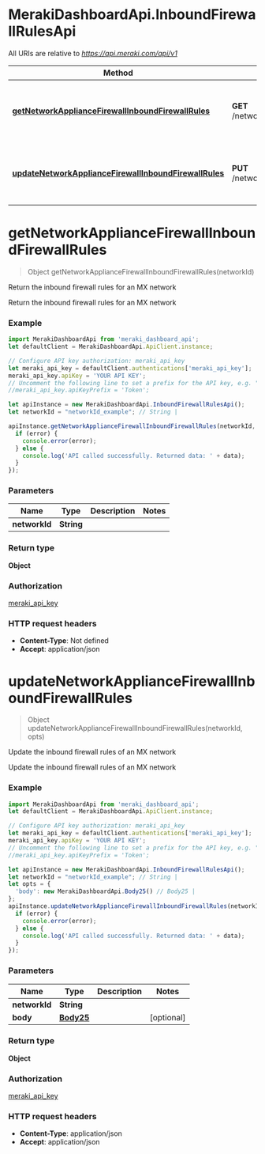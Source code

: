 # MerakiDashboardApi.InboundFirewallRulesApi

All URIs are relative to *https://api.meraki.com/api/v1*

Method | HTTP request | Description
------------- | ------------- | -------------
[**getNetworkApplianceFirewallInboundFirewallRules**](InboundFirewallRulesApi.md#getNetworkApplianceFirewallInboundFirewallRules) | **GET** /networks/{networkId}/appliance/firewall/inboundFirewallRules | Return the inbound firewall rules for an MX network
[**updateNetworkApplianceFirewallInboundFirewallRules**](InboundFirewallRulesApi.md#updateNetworkApplianceFirewallInboundFirewallRules) | **PUT** /networks/{networkId}/appliance/firewall/inboundFirewallRules | Update the inbound firewall rules of an MX network

<a name="getNetworkApplianceFirewallInboundFirewallRules"></a>
# **getNetworkApplianceFirewallInboundFirewallRules**
> Object getNetworkApplianceFirewallInboundFirewallRules(networkId)

Return the inbound firewall rules for an MX network

Return the inbound firewall rules for an MX network

### Example
```javascript
import MerakiDashboardApi from 'meraki_dashboard_api';
let defaultClient = MerakiDashboardApi.ApiClient.instance;

// Configure API key authorization: meraki_api_key
let meraki_api_key = defaultClient.authentications['meraki_api_key'];
meraki_api_key.apiKey = 'YOUR API KEY';
// Uncomment the following line to set a prefix for the API key, e.g. "Token" (defaults to null)
//meraki_api_key.apiKeyPrefix = 'Token';

let apiInstance = new MerakiDashboardApi.InboundFirewallRulesApi();
let networkId = "networkId_example"; // String | 

apiInstance.getNetworkApplianceFirewallInboundFirewallRules(networkId, (error, data, response) => {
  if (error) {
    console.error(error);
  } else {
    console.log('API called successfully. Returned data: ' + data);
  }
});
```

### Parameters

Name | Type | Description  | Notes
------------- | ------------- | ------------- | -------------
 **networkId** | **String**|  | 

### Return type

**Object**

### Authorization

[meraki_api_key](../README.md#meraki_api_key)

### HTTP request headers

 - **Content-Type**: Not defined
 - **Accept**: application/json

<a name="updateNetworkApplianceFirewallInboundFirewallRules"></a>
# **updateNetworkApplianceFirewallInboundFirewallRules**
> Object updateNetworkApplianceFirewallInboundFirewallRules(networkId, opts)

Update the inbound firewall rules of an MX network

Update the inbound firewall rules of an MX network

### Example
```javascript
import MerakiDashboardApi from 'meraki_dashboard_api';
let defaultClient = MerakiDashboardApi.ApiClient.instance;

// Configure API key authorization: meraki_api_key
let meraki_api_key = defaultClient.authentications['meraki_api_key'];
meraki_api_key.apiKey = 'YOUR API KEY';
// Uncomment the following line to set a prefix for the API key, e.g. "Token" (defaults to null)
//meraki_api_key.apiKeyPrefix = 'Token';

let apiInstance = new MerakiDashboardApi.InboundFirewallRulesApi();
let networkId = "networkId_example"; // String | 
let opts = { 
  'body': new MerakiDashboardApi.Body25() // Body25 | 
};
apiInstance.updateNetworkApplianceFirewallInboundFirewallRules(networkId, opts, (error, data, response) => {
  if (error) {
    console.error(error);
  } else {
    console.log('API called successfully. Returned data: ' + data);
  }
});
```

### Parameters

Name | Type | Description  | Notes
------------- | ------------- | ------------- | -------------
 **networkId** | **String**|  | 
 **body** | [**Body25**](Body25.md)|  | [optional] 

### Return type

**Object**

### Authorization

[meraki_api_key](../README.md#meraki_api_key)

### HTTP request headers

 - **Content-Type**: application/json
 - **Accept**: application/json

